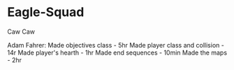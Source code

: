 # Eagle-Squad
Caw Caw

Adam Fahrer: Made objectives class - 5hr
			 Made player class and collision - 14r
			 Made player's hearth - 1hr
			 Made end sequences - 10min
			 Made the maps - 2hr
